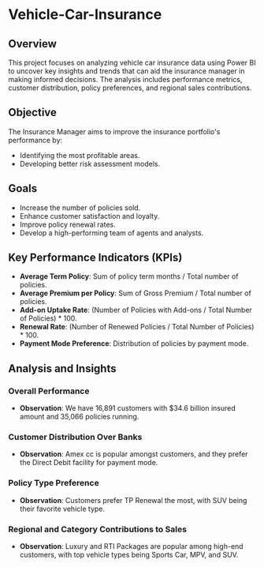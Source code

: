 # Vehicle-Car-Insurance
## Overview
This project focuses on analyzing vehicle car insurance data using Power BI to uncover key insights and trends that can aid the insurance manager in making informed decisions. The analysis includes performance metrics, customer distribution, policy preferences, and regional sales contributions.

## Objective
The Insurance Manager aims to improve the insurance portfolio's performance by:
- Identifying the most profitable areas.
- Developing better risk assessment models.

## Goals
- Increase the number of policies sold.
- Enhance customer satisfaction and loyalty.
- Improve policy renewal rates.
- Develop a high-performing team of agents and analysts.

## Key Performance Indicators (KPIs)
- **Average Term Policy**: Sum of policy term months / Total number of policies.
- **Average Premium per Policy**: Sum of Gross Premium / Total number of policies.
- **Add-on Uptake Rate**: (Number of Policies with Add-ons / Total Number of Policies) * 100.
- **Renewal Rate**: (Number of Renewed Policies / Total Number of Policies) * 100.
- **Payment Mode Preference**: Distribution of policies by payment mode.

## Analysis and Insights
### Overall Performance
- **Observation**: We have 16,891 customers with $34.6 billion insured amount and 35,066 policies running.

### Customer Distribution Over Banks
- **Observation**: Amex cc is popular amongst customers, and they prefer the Direct Debit facility for payment mode.

### Policy Type Preference
- **Observation**: Customers prefer TP Renewal the most, with SUV being their favorite vehicle type.

### Regional and Category Contributions to Sales
- **Observation**: Luxury and RTI Packages are popular among high-end customers, with top vehicle types being Sports Car, MPV, and SUV.
